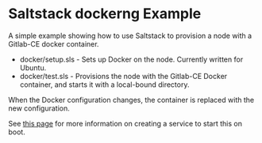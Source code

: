 Saltstack dockerng Example
==========================
A simple example showing how to use Saltstack to provision a node with a Gitlab-CE docker container.

* docker/setup.sls - Sets up Docker on the node. Currently written for Ubuntu.
* docker/test.sls - Provisions the node with the Gitlab-CE Docker container, and starts it with a local-bound directory.

When the Docker configuration changes, the container is replaced with the new configuration.

See [this page](https://docs.docker.com/engine/admin/host_integration/) for more information on creating a service to start this on boot.
